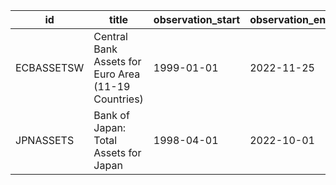 | id         | title                                               | observation_start   | observation_end   |
|------------|-----------------------------------------------------|---------------------|-------------------|
| ECBASSETSW | Central Bank Assets for Euro Area (11-19 Countries) | 1999-01-01          | 2022-11-25        |
| JPNASSETS  | Bank of Japan: Total Assets for Japan               | 1998-04-01          | 2022-10-01        |
